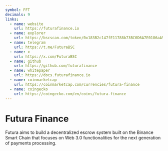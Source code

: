 ```yaml
---
symbol: FFT
decimals: 9
links:
  - name: website
    url: https://futurafinance.io
  - name: explorer
    url: https://bscscan.com/token/0x183B2c147fE11788b73BC0D6A7E0186aA5464BfA
  - name: telegram
    url: https://t.me/FuturaBSC
  - name: x
    url: https://x.com/FuturaBSC
  - name: github
    url: https://github.com/futurafinance
  - name: whitepaper
    url: https://docs.futurafinance.io
  - name: coinmarketcap
    url: https://coinmarketcap.com/currencies/futura-finance
  - name: coingecko
    url: https://coingecko.com/en/coins/futura-finance
---
```


# Futura Finance

Futura aims to build a decentralized escrow system built on the Binance Smart Chain that focuses on Web 3.0 functionalities for the next generation of payments processing.
